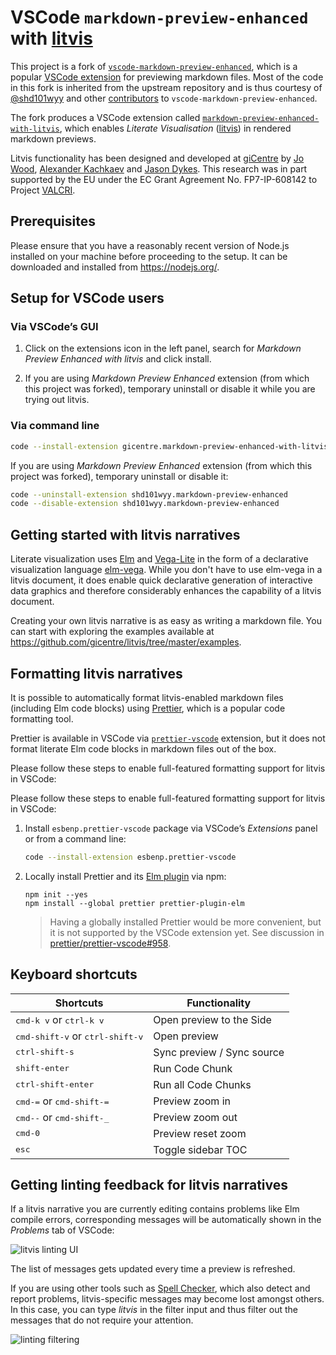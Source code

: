 # VSCode `markdown-preview-enhanced` with [litvis](http://litvis.org/)

This project is a fork of [`vscode-markdown-preview-enhanced`](https://github.com/shd101wyy/markdown-preview-enhanced), which is a popular [VSCode extension](https://marketplace.visualstudio.com/items?itemName=shd101wyy.markdown-preview-enhanced) for previewing markdown files.
Most of the code in this fork is inherited from the upstream repository and is thus courtesy of [@shd101wyy](https://github.com/shd101wyy) and other [contributors](https://github.com/shd101wyy/vscode-markdown-preview-enhanced/graphs/contributors) to `vscode-markdown-preview-enhanced`.

The fork produces a VSCode extension called [`markdown-preview-enhanced-with-litvis`](https://marketplace.visualstudio.com/items?itemName=gicentre.markdown-preview-enhanced-with-litvis), which enables _Literate Visualisation_ ([litvis](http://litvis.org/)) in rendered markdown previews.

Litvis functionality has been designed and developed at [giCentre](https://www.gicentre.net/) by [Jo Wood](https://github.com/jwoLondon), [Alexander Kachkaev](https://github.com/kachkaev) and [Jason Dykes](https://github.com/jsndyks).
This research was in part supported by the EU under the EC Grant Agreement No. FP7-IP-608142 to Project [VALCRI](http://valcri.org/).

## Prerequisites

Please ensure that you have a reasonably recent version of Node.js installed on your machine before proceeding to the setup.
It can be downloaded and installed from <https://nodejs.org/>.

## Setup for VSCode users

### Via VSCode’s GUI

1. Click on the extensions icon in the left panel, search for _Markdown Preview Enhanced with litvis_ and click install.

1. If you are using _Markdown Preview Enhanced_ extension (from which this project was forked), temporary uninstall or disable it while you are trying out litvis.

### Via command line

```bash
code --install-extension gicentre.markdown-preview-enhanced-with-litvis
```

If you are using _Markdown Preview Enhanced_ extension (from which this project was forked), temporary uninstall or disable it:

```bash
code --uninstall-extension shd101wyy.markdown-preview-enhanced
code --disable-extension shd101wyy.markdown-preview-enhanced
```

## Getting started with litvis narratives

Literate visualization uses [Elm](http://elm-lang.org) and [Vega-Lite](https://vega.github.io/vega-lite) in the form of a declarative visualization language [elm-vega](http://package.elm-lang.org/packages/gicentre/elm-vega/latest).
While you don't have to use elm-vega in a litvis document, it does enable quick declarative generation of interactive data graphics and therefore considerably enhances the capability of a litvis document.

Creating your own litvis narrative is as easy as writing a markdown file.
You can start with exploring the examples available at
<https://github.com/gicentre/litvis/tree/master/examples>.

## Formatting litvis narratives

It is possible to automatically format litvis-enabled markdown files (including Elm code blocks) using [Prettier](https://prettier.io/), which is a popular code formatting tool.

Prettier is available in VSCode via [`prettier-vscode`](https://github.com/prettier/prettier-vscode) extension, but it does not format literate Elm code blocks in markdown files out of the box.

Please follow these steps to enable full-featured formatting support for litvis in VSCode:

Please follow these steps to enable full-featured formatting support for litvis in VSCode:

1. Install `esbenp.prettier-vscode` package via VSCode’s _Extensions_ panel or from a command line:

   ```bash
   code --install-extension esbenp.prettier-vscode
   ```

1. Locally install Prettier and its [Elm plugin](https://github.com/gicentre/prettier-plugin-elm) via npm:

   ```
   npm init --yes
   npm install --global prettier prettier-plugin-elm
   ```

   > Having a globally installed Prettier would be more convenient, but it is not supported by the VSCode extension yet. See discussion in [prettier/prettier-vscode#958](https://github.com/prettier/prettier-vscode/issues/958).

## Keyboard shortcuts

| Shortcuts                                         | Functionality              |
| ------------------------------------------------- | -------------------------- |
| <kbd>cmd-k v</kbd> or <kbd>ctrl-k v</kbd>         | Open preview to the Side   |
| <kbd>cmd-shift-v</kbd> or <kbd>ctrl-shift-v</kbd> | Open preview               |
| <kbd>ctrl-shift-s</kbd>                           | Sync preview / Sync source |
| <kbd>shift-enter</kbd>                            | Run Code Chunk             |
| <kbd>ctrl-shift-enter</kbd>                       | Run all Code Chunks        |
| <kbd>cmd-=</kbd> or <kbd>cmd-shift-=</kbd>        | Preview zoom in            |
| <kbd>cmd--</kbd> or <kbd>cmd-shift-\_</kbd>       | Preview zoom out           |
| <kbd>cmd-0</kbd>                                  | Preview reset zoom         |
| <kbd>esc</kbd>                                    | Toggle sidebar TOC         |

## Getting linting feedback for litvis narratives

If a litvis narrative you are currently editing contains problems like Elm compile errors, corresponding messages will be automatically shown in the _Problems_ tab of VSCode:

![litvis linting UI](https://user-images.githubusercontent.com/608862/39370936-1eb6d250-4a38-11e8-853c-6ec03a281e98.png)

The list of messages gets updated every time a preview is refreshed.

If you are using other tools such as [Spell Checker](https://marketplace.visualstudio.com/items?itemName=streetsidesoftware.code-spell-checker), which also detect and report problems, litvis-specific messages may become lost amongst others.
In this case, you can type _litvis_ in the filter input and thus filter out the messages that do not require your attention.

![linting filtering](https://user-images.githubusercontent.com/608862/39371088-96f7af3c-4a38-11e8-865e-282a798350a9.png)
